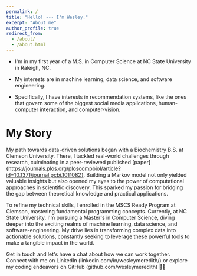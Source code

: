 ```yaml
---
permalink: /
title: "Hello! --- I'm Wesley."
excerpt: "About me"
author_profile: true
redirect_from: 
  - /about/
  - /about.html
---
```


- I'm in my first year of a M.S. in Computer Science at NC State University in Raleigh, NC.

- My interests are in machine learning, data science, and software engineering.

- Specifically, I have interests in recommendation systems, like the ones that govern some of the biggest social media applications, human-computer interaction, and computer-vision.


My Story
======

My path towards data-driven solutions began with a Biochemistry B.S. at Clemson University. There, I tackled real-world challenges through research, culminating in a peer-reviewed published [paper]{https://journals.plos.org/ploscompbiol/article?id=10.1371/journal.pcbi.1011082}. Building a Markov model not only yielded valuable insights but also opened my eyes to the power of computational approaches in scientific discovery. This sparked my passion for bridging the gap between theoretical knowledge and practical applications. 

To refine my technical skills, I enrolled in the MSCS Ready Program at Clemson, mastering fundamental programming concepts. Currently, at NC State University, I'm pursuing a Master's in Computer Science, diving deeper into the exciting realms of machine learning, data science, and software-engineering. My drive lies in transforming complex data into actionable solutions, constantly seeking to leverage these powerful tools to make a tangible impact in the world.

Get in touch and let's have a chat about how we can work together. Connect with me on LinkedIn (linkedin.com/in/wesleymeredith/) or explore my coding endeavors on GitHub (github.com/wesleymeredith) 🚀🧬

<!-- Getting started
======
1. Register a GitHub account if you don't have one and confirm your e-mail (required!)
1. Fork [this repository](https://github.com/academicpages/academicpages.github.io) by clicking the "fork" button in the top right. 
1. Go to the repository's settings (rightmost item in the tabs that start with "Code", should be below "Unwatch"). Rename the repository "[your GitHub username].github.io", which will also be your website's URL.
1. Set site-wide configuration and create content & metadata (see below -- also see [this set of diffs](http://archive.is/3TPas) showing what files were changed to set up [an example site](https://getorg-testacct.github.io) for a user with the username "getorg-testacct")
1. Upload any files (like PDFs, .zip files, etc.) to the files/ directory. They will appear at https://[your GitHub username].github.io/files/example.pdf.  
1. Check status by going to the repository settings, in the "GitHub pages" section -->

